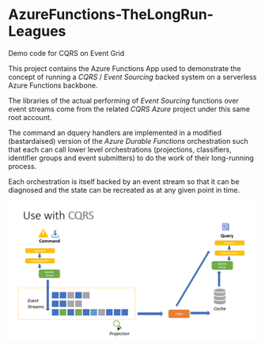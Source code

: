 # AzureFunctions-TheLongRun-Leagues
Demo code for CQRS on Event Grid

This project contains the Azure Functions App used to demonstrate the concept of running a *CQRS* / *Event Sourcing* backed system on a serverless Azure Functions backbone.

The libraries of the actual performing of *Event Sourcing* functions over event streams come from the related *CQRS Azure* project under this same root account.

The command an dquery handlers are implemented in a modified (bastardaised) version of the *Azure Durable Functions* orchestration such that each can call lower level orchestrations (projections, classifiers, identifier groups and event submitters) to do the work of their long-running process.

Each orchestration is itself backed by an event stream so that it can be diagnosed and the state can be recreated as at any given point in time.

![Overview of CQRS](Images/eventsourcing_use_with_cqrs.png)
